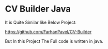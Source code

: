 
# CV Builder Java

It is Quite Similar like Below Project:

https://github.com/FarhanPavel/CV-Builder

But In this Project The Full code is written in java.




